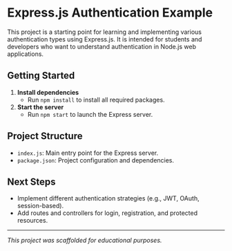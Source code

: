 # Express.js Authentication Example

This project is a starting point for learning and implementing various authentication types using Express.js. It is intended for students and developers who want to understand authentication in Node.js web applications.

## Getting Started

1. **Install dependencies**
   - Run `npm install` to install all required packages.
2. **Start the server**
   - Run `npm start` to launch the Express server.

## Project Structure
- `index.js`: Main entry point for the Express server.
- `package.json`: Project configuration and dependencies.

## Next Steps
- Implement different authentication strategies (e.g., JWT, OAuth, session-based).
- Add routes and controllers for login, registration, and protected resources.

---

*This project was scaffolded for educational purposes.*
